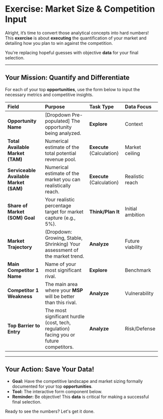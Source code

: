 # Exercise: Market Size & Competition Input

Alright, it’s time to convert those analytical concepts into hard numbers! This **exercise** is about **executing** the quantification of your market and detailing how you plan to win against the competition.

You're replacing hopeful guesses with objective **data** for your final selection.

---

## Your Mission: Quantify and Differentiate

For each of your top **opportunities**, use the form below to input the necessary metrics and competitive insights.

| Field                                  | Purpose                                                      | Task Type                 | Data Focus       |
| :------------------------------------- | :----------------------------------------------------------- | :------------------------ | :--------------- |
| **Opportunity Name**                   | [Dropdown Pre-populated] The opportunity being analyzed.     | **Explore**               | Context          |
| **Total Available Market (TAM)**       | Numerical estimate of the total potential revenue pool.      | **Execute** (Calculation) | Market ceiling   |
| **Serviceable Available Market (SAM)** | Numerical estimate of the market you can realistically reach. | **Execute** (Calculation) | Realistic reach  |
| **Share of Market (SOM) Goal**         | Your realistic percentage target for market capture (e.g., 5%). | **Think/Plan It**         | Initial ambition |
| **Market Trajectory**                  | (Dropdown: Growing, Stable, Shrinking) Your assessment of the market trend. | **Analyze**               | Future viability |
| **Main Competitor 1 Name**             | Name of your most significant rival.                         | **Explore**               | Benchmark        |
| **Competitor 1 Weakness**              | The main area where your **MSP** will be better than this rival. | **Analyze**               | Vulnerability    |
| **Top Barrier to Entry**               | The most significant hurdle (cost, tech, regulation) facing you or future competitors. | **Analyze**               | Risk/Defense     |

---

## Your Action: Save Your Data!

* **Goal:** Have the competitive landscape and market sizing formally documented for your top **opportunities**.
* **Tool:** The interactive form component below.
* **Reminder:** Be objective! This **data** is critical for making a successful final selection.

Ready to see the numbers? Let's get it done.